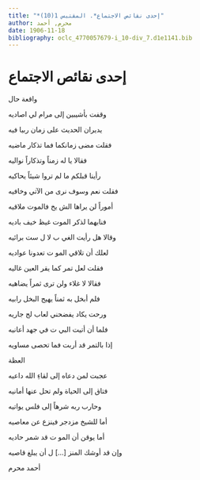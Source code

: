 ```yaml
---
title: "*إحدى نقائص الاجتماع*. المقتبس 1(10)"
author: محرم, أحمد
date: 1906-11-18
bibliography: oclc_4770057679-i_10-div_7.d1e1141.bib
---
```




#  إحدى نقائص الاجتماع 


 واقعة حال 

 وقفت بأشيبين إلى   مرام لي اصاديه  

 يديران الحديث على   زمان ربيا فيه  

 فقلت مضى زمانكما   فما تذكار ماضيه  

 فقالا يا له زمناً   وتذكاراً نواليه  

 رأينا قبلكم ما لم   تروا شيئاً يحاكيه  

 فقلت نعم وسوف نرى   من الآتي وخافيه  

 أموراً لن يراها الش   يخ فالموت ملاقيه  

 فنابهما لذكر الموت   غيظ خيف باديه  

 وقالا هل رأيت الغي   ب لا ل  ست  برائيه  

 لعلك أن تلاقي المو   ت تعدونا عواديه  

 فقلت لعل تمر كما   يقر العين غاليه  

 فقالا لا غلاء ولن   ترى ثمراً يضاهيه  

 فلم أبخل به ثمناً   يهيج البخل رابيه  

 ورحت يكاد يفضحني   لعاب لج جاريه  

 فلما أن أتيت البي   ت في جهد أعانيه  

 إذا بالتمر قد أربت   فما تحصى مساويه  

 العظة 

 عجبت لمن دعاه إلى   لقاءِ الله داعيه  

 فتاق إلى الحياة ولم   تحل عنها أمانيه  

 وحارب ربه شرهاً   إلى فلس يواتيه  

 أما للشيخ مزدجر   فينزع عن معاصيه  

 أما يوقن أن المو   ت قد شمر حاديه  

 وإن قد أوشك المنز  [...]  ل أن يبلغ قاصيه  

 أحمد  محرم  
